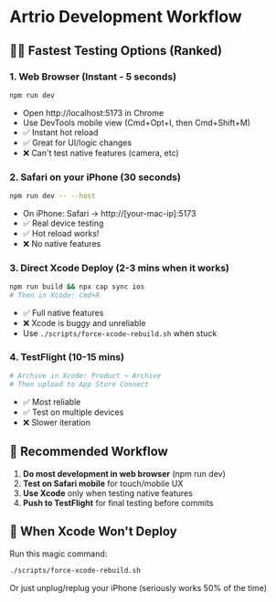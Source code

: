 # Artrio Development Workflow

## 🏃‍♂️ Fastest Testing Options (Ranked)

### 1. **Web Browser** (Instant - 5 seconds)
```bash
npm run dev
```
- Open http://localhost:5173 in Chrome
- Use DevTools mobile view (Cmd+Opt+I, then Cmd+Shift+M)
- ✅ Instant hot reload
- ✅ Great for UI/logic changes
- ❌ Can't test native features (camera, etc)

### 2. **Safari on your iPhone** (30 seconds)
```bash
npm run dev -- --host
```
- On iPhone: Safari → http://[your-mac-ip]:5173
- ✅ Real device testing
- ✅ Hot reload works!
- ❌ No native features

### 3. **Direct Xcode Deploy** (2-3 mins when it works)
```bash
npm run build && npx cap sync ios
# Then in Xcode: Cmd+R
```
- ✅ Full native features
- ❌ Xcode is buggy and unreliable
- Use `./scripts/force-xcode-rebuild.sh` when stuck

### 4. **TestFlight** (10-15 mins)
```bash
# Archive in Xcode: Product → Archive
# Then upload to App Store Connect
```
- ✅ Most reliable
- ✅ Test on multiple devices
- ❌ Slower iteration

## 🎯 Recommended Workflow

1. **Do most development in web browser** (npm run dev)
2. **Test on Safari mobile** for touch/mobile UX
3. **Use Xcode** only when testing native features
4. **Push to TestFlight** for final testing before commits

## 🔧 When Xcode Won't Deploy

Run this magic command:
```bash
./scripts/force-xcode-rebuild.sh
```

Or just unplug/replug your iPhone (seriously works 50% of the time)